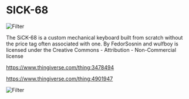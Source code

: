 # SICK-68

![Filter](img/sick-68/sick-68_1.png)

The SiCK-68 is a custom mechanical keyboard built from scratch without the price tag often associated with one.
By FedorSosnin and wulfboy is licensed under the Creative Commons - Attribution - Non-Commercial license

https://www.thingiverse.com/thing:3478494

https://www.thingiverse.com/thing:4901947

![Filter](img/sick-68/sick-68_2.png)
